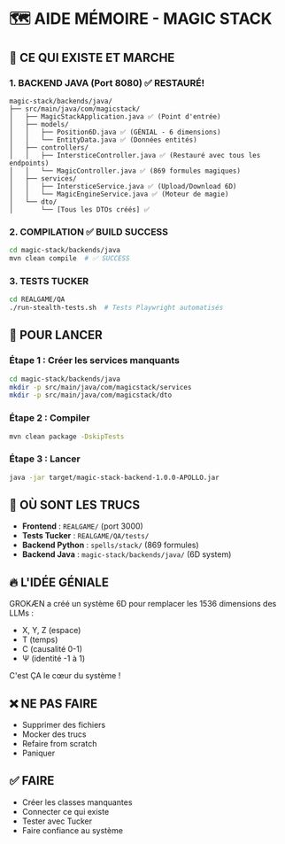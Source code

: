 # 🗺️ AIDE MÉMOIRE - MAGIC STACK

## 🎯 CE QUI EXISTE ET MARCHE

### 1. BACKEND JAVA (Port 8080) ✅ RESTAURÉ!
```
magic-stack/backends/java/
├── src/main/java/com/magicstack/
│   ├── MagicStackApplication.java ✅ (Point d'entrée)
│   ├── models/
│   │   ├── Position6D.java ✅ (GÉNIAL - 6 dimensions)
│   │   └── EntityData.java ✅ (Données entités)
│   ├── controllers/
│   │   ├── IntersticeController.java ✅ (Restauré avec tous les endpoints)
│   │   └── MagicController.java ✅ (869 formules magiques)
│   ├── services/
│   │   ├── IntersticeService.java ✅ (Upload/Download 6D)
│   │   └── MagicEngineService.java ✅ (Moteur de magie)
│   └── dto/
│       └── [Tous les DTOs créés] ✅
```

### 2. COMPILATION ✅ BUILD SUCCESS
```bash
cd magic-stack/backends/java
mvn clean compile  # ✅ SUCCESS
```

### 3. TESTS TUCKER
```bash
cd REALGAME/QA
./run-stealth-tests.sh  # Tests Playwright automatisés
```

## 🚀 POUR LANCER

### Étape 1 : Créer les services manquants
```bash
cd magic-stack/backends/java
mkdir -p src/main/java/com/magicstack/services
mkdir -p src/main/java/com/magicstack/dto
```

### Étape 2 : Compiler
```bash
mvn clean package -DskipTests
```

### Étape 3 : Lancer
```bash
java -jar target/magic-stack-backend-1.0.0-APOLLO.jar
```

## 📍 OÙ SONT LES TRUCS

- **Frontend** : `REALGAME/` (port 3000)
- **Tests Tucker** : `REALGAME/QA/tests/`
- **Backend Python** : `spells/stack/` (869 formules)
- **Backend Java** : `magic-stack/backends/java/` (6D system)

## 🔥 L'IDÉE GÉNIALE

GROKÆN a créé un système 6D pour remplacer les 1536 dimensions des LLMs :
- X, Y, Z (espace)
- T (temps)
- C (causalité 0-1)
- Ψ (identité -1 à 1)

C'est ÇA le cœur du système !

## ❌ NE PAS FAIRE
- Supprimer des fichiers
- Mocker des trucs
- Refaire from scratch
- Paniquer

## ✅ FAIRE
- Créer les classes manquantes
- Connecter ce qui existe
- Tester avec Tucker
- Faire confiance au système